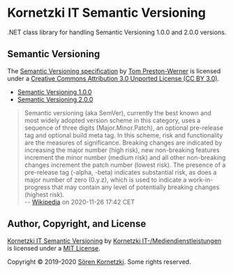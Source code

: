 Kornetzki IT Semantic Versioning
================================

.NET class library for handling Semantic Versioning 1.0.0 and 2.0.0 versions.


Semantic Versioning
-------------------

The [Semantic Versioning specification][semverhome] by [Tom Preston-Werner][semverauthor]
is licensed under a [Creative Commons Attribution 3.0 Unported License (CC BY 3.0)][semverlicense].

* [Semantic Versioning 1.0.0][semver1]
* [Semantic Versioning 2.0.0][semver2]

> Semantic versioning (aka SemVer), currently the best known and most widely adopted
> version scheme in this category, uses a sequence of three digits (Major.Minor.Patch),
> an optional pre-release tag and optional build meta tag. In this scheme, risk and
> functionality are the measures of significance. Breaking changes are indicated by
> increasing the major number (high risk), new non-breaking features increment the
> minor number (medium risk) and all other non-breaking changes increment the patch
> number (lowest risk). The presence of a pre-release tag (-alpha, -beta) indicates
> substantial risk, as does a major number of zero (0.y.z), which is used to indicate
> a work-in-progress that may contain any level of potentially breaking changes
> (highest risk).
> <br>-- [Wikipedia][semverinfo] on 2020-11-26 17:42 CET


Author, Copyright, and License
------------------------------

[Kornetzki IT Semantic Versioning][projecthome] by
[Kornetzki IT-/Mediendienstleistungen][authorhome] is licensed under a [MIT License][licenseurl].

Copyright © 2019-2020 [Sören Kornetzki][authorhome]. Some rights reserved.


<!-- Links -->

 [projecthome]: https://github.com/soerenkornetzki/KornetzkiIT.SemanticVersioning
 [authorhome]: https://kornetzkiit.com/
 [licenseurl]: https://opensource.org/licenses/MIT
 [semverhome]: https://semver.org/
 [semverauthor]: https://tom.preston-werner.com/
 [semverinfo]: https://en.wikipedia.org/wiki/Software_versioning
 [semver1]: https://semver.org/spec/v1.0.0.html
 [semver2]: https://semver.org/spec/v2.0.0.html
 [semverlicense]: https://creativecommons.org/licenses/by/3.0/
